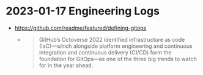 # 2023-01-17 Engineering Logs

- https://github.com/readme/featured/defining-gitops
  - > GitHub’s Octoverse 2022 identified infrastructure as code (IaC)—which alongside platform engineering and continuous integration and continuous delivery (CI/CD) form the foundation for GitOps—as one of the three big trends to watch for in the year ahead.